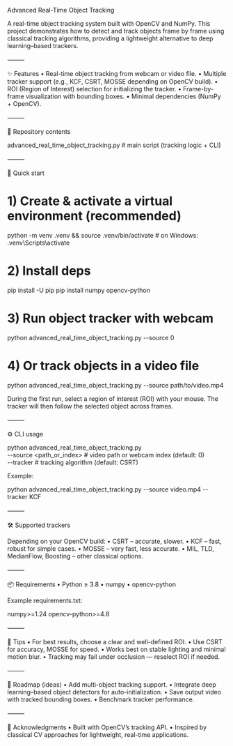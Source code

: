 Advanced Real-Time Object Tracking

A real-time object tracking system built with OpenCV and NumPy. This project demonstrates how to detect and track objects frame by frame using classical tracking algorithms, providing a lightweight alternative to deep learning–based trackers.

⸻

✨ Features
	•	Real-time object tracking from webcam or video file.
	•	Multiple tracker support (e.g., KCF, CSRT, MOSSE depending on OpenCV build).
	•	ROI (Region of Interest) selection for initializing the tracker.
	•	Frame-by-frame visualization with bounding boxes.
	•	Minimal dependencies (NumPy + OpenCV).

⸻

🧩 Repository contents

advanced_real_time_object_tracking.py   # main script (tracking logic + CLI)


⸻

🚀 Quick start

# 1) Create & activate a virtual environment (recommended)
python -m venv .venv && source .venv/bin/activate  # on Windows: .venv\Scripts\activate

# 2) Install deps
pip install -U pip
pip install numpy opencv-python

# 3) Run object tracker with webcam
python advanced_real_time_object_tracking.py --source 0

# 4) Or track objects in a video file
python advanced_real_time_object_tracking.py --source path/to/video.mp4

During the first run, select a region of interest (ROI) with your mouse. The tracker will then follow the selected object across frames.

⸻

⚙️ CLI usage

python advanced_real_time_object_tracking.py \
  --source <path_or_index>   # video path or webcam index (default: 0) \
  --tracker <name>           # tracking algorithm (default: CSRT)

Example:

python advanced_real_time_object_tracking.py --source video.mp4 --tracker KCF


⸻

🛠️ Supported trackers

Depending on your OpenCV build:
	•	CSRT – accurate, slower.
	•	KCF – fast, robust for simple cases.
	•	MOSSE – very fast, less accurate.
	•	MIL, TLD, MedianFlow, Boosting – other classical options.

⸻

📦 Requirements
	•	Python ≥ 3.8
	•	numpy
	•	opencv-python

Example requirements.txt:

numpy>=1.24
opencv-python>=4.8


⸻

🧭 Tips
	•	For best results, choose a clear and well-defined ROI.
	•	Use CSRT for accuracy, MOSSE for speed.
	•	Works best on stable lighting and minimal motion blur.
	•	Tracking may fail under occlusion — reselect ROI if needed.

⸻

🧱 Roadmap (ideas)
	•	Add multi-object tracking support.
	•	Integrate deep learning–based object detectors for auto-initialization.
	•	Save output video with tracked bounding boxes.
	•	Benchmark tracker performance.

⸻

🙌 Acknowledgments
	•	Built with OpenCV’s tracking API.
	•	Inspired by classical CV approaches for lightweight, real-time applications.
